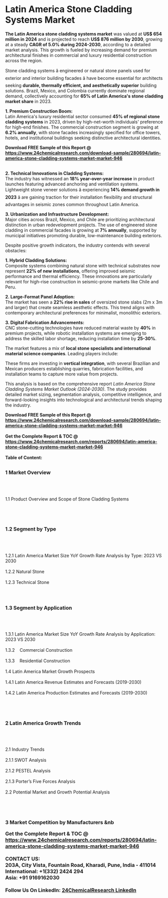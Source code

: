 <h1>Latin America Stone Cladding Systems Market</h1><p><strong>The Latin America stone cladding systems market</strong> was valued at <strong>US$ 654 million in 2024</strong> and is projected to reach <strong>US$ 876 million by 2030</strong>, growing at a steady <strong>CAGR of 5.0% during 2024-2030</strong>, according to a detailed market analysis. This growth is fueled by increasing demand for premium architectural finishes in commercial and luxury residential construction across the region.</p><p>Stone cladding systems â engineered or natural stone panels used for exterior and interior building facades â have become essential for architects seeking <strong>durable, thermally efficient, and aesthetically superior</strong> building solutions. Brazil, Mexico, and Colombia currently dominate regional demand, collectively accounting for <strong>65% of Latin America's stone cladding market share</strong> in 2023.</p><p><strong>1. Premium Construction Boom:</strong><br>
Latin America's luxury residential sector consumed <strong>45% of regional stone cladding systems</strong> in 2023, driven by high-net-worth individuals' preference for high-end finishes. The commercial construction segment is growing at <strong>6.2% annually</strong>, with stone facades increasingly specified for office towers, hotels, and institutional buildings seeking distinctive architectural identities.</p><div><b>Download FREE Sample of this Report @ 
            <a href="https://www.24chemicalresearch.com/download-sample/280694/latin-america-stone-cladding-systems-market-market-946">
            https://www.24chemicalresearch.com/download-sample/280694/latin-america-stone-cladding-systems-market-market-946</a></b></div><br><p><strong>2. Technical Innovations in Cladding Systems:</strong><br>
The industry has witnessed an <strong>18% year-over-year increase</strong> in product launches featuring advanced anchoring and ventilation systems. Lightweight stone veneer solutions â experiencing <strong>14% demand growth in 2023</strong> â are gaining traction for their installation flexibility and structural advantages in seismic zones common throughout Latin America.</p><p><strong>3. Urbanization and Infrastructure Development:</strong><br>
Major cities across Brazil, Mexico, and Chile are prioritizing architectural distinction in urban redevelopment projects. The use of engineered stone cladding in commercial facades is growing at <strong>7% annually</strong>, supported by municipal initiatives promoting durable, low-maintenance building exteriors.</p><p>Despite positive growth indicators, the industry contends with several obstacles:</p><p><strong>1. Hybrid Cladding Solutions:</strong><br>
Composite systems combining natural stone with technical substrates now represent <strong>22% of new installations</strong>, offering improved seismic performance and thermal efficiency. These innovations are particularly relevant for high-rise construction in seismic-prone markets like Chile and Peru.</p><p><strong>2. Large-Format Panel Adoption:</strong><br>
The market has seen a <strong>22% rise in sales</strong> of oversized stone slabs (2m x 3m and larger) that create seamless aesthetic effects. This trend aligns with contemporary architectural preferences for minimalist, monolithic exteriors.</p><p><strong>3. Digital Fabrication Advancements:</strong><br>
CNC stone-cutting technologies have reduced material waste by <strong>40%</strong> in premium projects, while robotic installation systems are emerging to address the skilled labor shortage, reducing installation time by <strong>25-30%</strong>.</p><p>The market features a mix of <strong>local stone specialists and international material science companies</strong>. Leading players include:</p><p>These firms are investing in <strong>vertical integration</strong>, with several Brazilian and Mexican producers establishing quarries, fabrication facilities, and installation teams to capture more value from projects.</p><p>This analysis is based on the comprehensive report <em>Latin America Stone Cladding Systems Market Outlook (2024-2030)</em>. The study provides detailed market sizing, segmentation analysis, competitive intelligence, and forward-looking insights into technological and architectural trends shaping the industry.</p><div><b>Download FREE Sample of this Report @ 
            <a href="https://www.24chemicalresearch.com/download-sample/280694/latin-america-stone-cladding-systems-market-market-946">
            https://www.24chemicalresearch.com/download-sample/280694/latin-america-stone-cladding-systems-market-market-946</a></b></div><br><div><b>Get the Complete Report & TOC @ 
            <a href="https://www.24chemicalresearch.com/reports/280694/latin-america-stone-cladding-systems-market-market-946">
            https://www.24chemicalresearch.com/reports/280694/latin-america-stone-cladding-systems-market-market-946</a></b></div><br>
            <b>Table of Content:</b><p><h2><span style="font-size:16px"><strong>1 Market Overview&nbsp;&nbsp; &nbsp;</strong></span></h2><br />
<br />
<p>1.1 Product Overview and Scope of Stone Cladding Systems&nbsp;</p><br />
<br />
<h2><strong><span style="font-size:16px">1.2 Segment by Type&nbsp;&nbsp; &nbsp;</span></strong></h2><br />
<br />
<p>1.2.1 Latin America Market Size YoY Growth Rate Analysis by Type: 2023 VS 2030&nbsp;&nbsp; &nbsp;<br /><br />
1.2.2 Natural Stone&nbsp;&nbsp; &nbsp;<br /><br />
1.2.3 Technical Stone<br /><br />
<br />
<h2><span style="font-size:16px"><strong>1.3 Segment by Application&nbsp;&nbsp;</strong></span></h2><br />
<br />
<p>1.3.1 Latin America Market Size YoY Growth Rate Analysis by Application: 2023 VS 2030&nbsp;&nbsp; &nbsp;<br /><br />
1.3.2&nbsp;&nbsp; &nbsp;Commercial Construction<br /><br />
1.3.3&nbsp;&nbsp; &nbsp;Residential Construction<br /><br />
1.4 Latin America Market Growth Prospects&nbsp;&nbsp; &nbsp;<br /><br />
1.4.1 Latin America Revenue Estimates and Forecasts (2019-2030)&nbsp;&nbsp; &nbsp;<br /><br />
1.4.2 Latin America Production Estimates and Forecasts (2019-2030)&nbsp;&nbsp;</p><br />
<br />
<h2><span style="font-size:16px"><strong>2 Latin America Growth Trends&nbsp;&nbsp; &nbsp;</strong></span></h2><br />
<br />
<p>2.1 Industry Trends&nbsp;&nbsp; &nbsp;<br /><br />
2.1.1 SWOT Analysis&nbsp;&nbsp; &nbsp;<br /><br />
2.1.2 PESTEL Analysis&nbsp;&nbsp; &nbsp;<br /><br />
2.1.3 Porter&rsquo;s Five Forces Analysis&nbsp;&nbsp; &nbsp;<br /><br />
2.2 Potential Market and Growth Potential Analysis&nbsp;&nbsp; &nbsp;</p><br />
<br />
<h2><span style="font-size:16px"><strong>3 Market Competition by Manufacturers&nbsp;&nb</p><div><b>Get the Complete Report & TOC @ 
            <a href="https://www.24chemicalresearch.com/reports/280694/latin-america-stone-cladding-systems-market-market-946">
            https://www.24chemicalresearch.com/reports/280694/latin-america-stone-cladding-systems-market-market-946</a></b></div><br><b>CONTACT US:</b><br>
            203A, City Vista, Fountain Road, Kharadi, Pune, India - 411014<br>
            International: +1(332) 2424 294<br>
            Asia: +91 9169162030 <br><br>
            Follow Us On LinkedIn: <a href="https://www.linkedin.com/company/24chemicalresearch/">24ChemicalResearch LinkedIn</a>